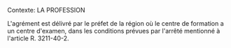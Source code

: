 Contexte: LA PROFESSION

L'agrément est délivré par le préfet de la région où le centre de formation a un centre d'examen, dans les conditions prévues par l'arrêté mentionné à l'article R. 3211-40-2.
